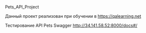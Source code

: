 Pets_API_Project

Данный проект реализован при обучении в https://qalearning.net

Тестирование  API Pets Swagger http://34.141.58.52:8000/docs#/
